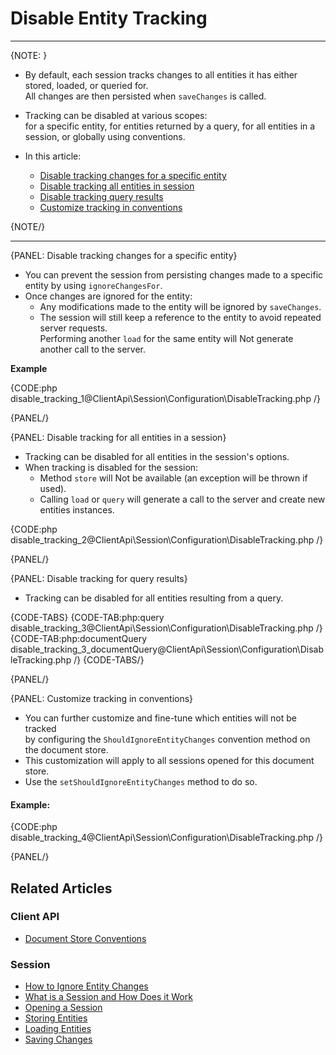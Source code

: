 # Disable Entity Tracking
---

{NOTE: }

* By default, each session tracks changes to all entities it has either stored, loaded, or queried for.  
  All changes are then persisted when `saveChanges` is called.  

* Tracking can be disabled at various scopes:  
  for a specific entity, for entities returned by a query, for all entities in a session, or globally using conventions.

* In this article:
    * [Disable tracking changes for a specific entity](../../../client-api/session/configuration/how-to-disable-tracking#disable-tracking-changes-for-a-specific-entity)
    * [Disable tracking all entities in session](../../../client-api/session/configuration/how-to-disable-tracking#disable-tracking-all-entities-in-session)
    * [Disable tracking query results](../../../client-api/session/configuration/how-to-disable-tracking#disable-tracking-query-results)
    * [Customize tracking in conventions](../../../client-api/session/configuration/how-to-disable-tracking#customize-tracking-in-conventions)

{NOTE/}

---

{PANEL: Disable tracking changes for a specific entity}

* You can prevent the session from persisting changes made to a specific entity by using `ignoreChangesFor`.
* Once changes are ignored for the entity:
    * Any modifications made to the entity will be ignored by `saveChanges`.
    * The session will still keep a reference to the entity to avoid repeated server requests.  
      Performing another `load` for the same entity will Not generate another call to the server.
  
**Example**

{CODE:php disable_tracking_1@ClientApi\Session\Configuration\DisableTracking.php /}

{PANEL/}

{PANEL: Disable tracking for all entities in a session}

* Tracking can be disabled for all entities in the session's options.  
* When tracking is disabled for the session:  
  * Method `store` will Not be available (an exception will be thrown if used).
  * Calling `load` or `query` will generate a call to the server and create new entities instances.  

{CODE:php disable_tracking_2@ClientApi\Session\Configuration\DisableTracking.php /}

{PANEL/}

{PANEL: Disable tracking for query results}

* Tracking can be disabled for all entities resulting from a query.

{CODE-TABS}
{CODE-TAB:php:query disable_tracking_3@ClientApi\Session\Configuration\DisableTracking.php /}
{CODE-TAB:php:documentQuery disable_tracking_3_documentQuery@ClientApi\Session\Configuration\DisableTracking.php /}
{CODE-TABS/}

{PANEL/}

{PANEL: Customize tracking in conventions}

* You can further customize and fine-tune which entities will not be tracked  
  by configuring the `ShouldIgnoreEntityChanges` convention method on the document store.
* This customization will apply to all sessions opened for this document store.
* Use the `setShouldIgnoreEntityChanges` method to do so.  

#### Example:

{CODE:php disable_tracking_4@ClientApi\Session\Configuration\DisableTracking.php /}

{PANEL/}

## Related Articles

### Client API

- [Document Store Conventions](../../../client-api/configuration/conventions)

### Session

- [How to Ignore Entity Changes](../../../client-api/session/how-to/ignore-entity-changes)
- [What is a Session and How Does it Work](../../../client-api/session/what-is-a-session-and-how-does-it-work) 
- [Opening a Session](../../../client-api/session/opening-a-session)
- [Storing Entities](../../../client-api/session/storing-entities)
- [Loading Entities](../../../client-api/session/loading-entities)
- [Saving Changes](../../../client-api/session/saving-changes)
